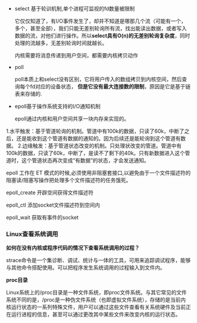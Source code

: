 - select 基于轮训机制,单个进程可监视的fd数量被限制

  它仅仅知道了，有I/O事件发生了，却并不知道是哪那几个流（可能有一个，多个，甚至全部），我们只能无差别轮询所有流，找出能读出数据，或者写入数据的流，对他们进行操作。所以**select具有O(n)的无差别轮询复杂度**，同时处理的流越多，无差别轮询时间就越长。

  内核需要将消息传递到用户空间，都需要内核拷贝动作

  

- poll

  poll本质上和select没有区别，它将用户传入的数组拷贝到内核空间，然后查询每个fd对应的设备状态， **但是它没有最大连接数的限制**，原因是它是基于链表来存储的.

  

- epoll基于操作系统支持的I/O通知机制

  epoll通过内核和用户空间共享一块内存来实现的。

1.水平触发：基于管道轮询的机制。管道中有100k的数据，只读了60k，中断了之后，还是能收到这个管道有数据的通知的。因为后续还是能轮询到这个管道有数据。
2.边缘触发：基于管道状态改变的机制。只处理状改变的管道。管道中有100k的数据，只读了60k，中断了，是读不了剩下的40k。只有新数据进入这个管道时，这个管道状态再次变成“有数据”的状态，才会发送通知。

epoll 工作在 ET 模式的时候,必须使用非阻塞套接口,以避免由于一个文件描述符的阻塞读/阻塞写操作把处理多个文件描述符的任务饿死。

epoll_create 开辟空间获得文件描述符

epoll_ctl 添加socket文件描述符到空间内

epoll_wait 获取有事件的socket

### Linux查看系统调用

**如何在没有内核或程序代码的情况下查看系统调用的过程？**

strace命令是一个集诊断、调试、统计与一体的工具，可用来追踪调试程序，能够与其他命令搭配使用。可以把程序发生系统调用的过程输入到文件内。

**proc目录**

Linux系统上的/proc目录是一种文件系统，即proc文件系统。与其它常见的文件系统不同的是，/proc是一种伪文件系统（也即虚拟文件系统），存储的是当前内核运行状态的一系列特殊文件，用户可以通过这些文件查看有关系统硬件及当前正在运行进程的信息，甚至可以通过更改其中某些文件来改变内核的运行状态。 


